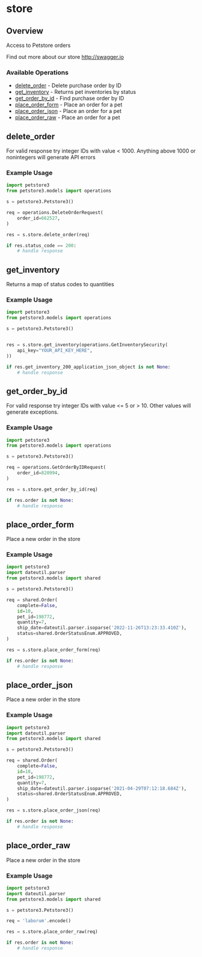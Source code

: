 # store

## Overview

Access to Petstore orders

Find out more about our store
<http://swagger.io>
### Available Operations

* [delete_order](#delete_order) - Delete purchase order by ID
* [get_inventory](#get_inventory) - Returns pet inventories by status
* [get_order_by_id](#get_order_by_id) - Find purchase order by ID
* [place_order_form](#place_order_form) - Place an order for a pet
* [place_order_json](#place_order_json) - Place an order for a pet
* [place_order_raw](#place_order_raw) - Place an order for a pet

## delete_order

For valid response try integer IDs with value < 1000. Anything above 1000 or nonintegers will generate API errors

### Example Usage

```python
import petstore3
from petstore3.models import operations

s = petstore3.Petstore3()

req = operations.DeleteOrderRequest(
    order_id=662527,
)

res = s.store.delete_order(req)

if res.status_code == 200:
    # handle response
```

## get_inventory

Returns a map of status codes to quantities

### Example Usage

```python
import petstore3
from petstore3.models import operations

s = petstore3.Petstore3()


res = s.store.get_inventory(operations.GetInventorySecurity(
    api_key="YOUR_API_KEY_HERE",
))

if res.get_inventory_200_application_json_object is not None:
    # handle response
```

## get_order_by_id

For valid response try integer IDs with value <= 5 or > 10. Other values will generate exceptions.

### Example Usage

```python
import petstore3
from petstore3.models import operations

s = petstore3.Petstore3()

req = operations.GetOrderByIDRequest(
    order_id=820994,
)

res = s.store.get_order_by_id(req)

if res.order is not None:
    # handle response
```

## place_order_form

Place a new order in the store

### Example Usage

```python
import petstore3
import dateutil.parser
from petstore3.models import shared

s = petstore3.Petstore3()

req = shared.Order(
    complete=False,
    id=10,
    pet_id=198772,
    quantity=7,
    ship_date=dateutil.parser.isoparse('2022-11-26T13:23:33.410Z'),
    status=shared.OrderStatusEnum.APPROVED,
)

res = s.store.place_order_form(req)

if res.order is not None:
    # handle response
```

## place_order_json

Place a new order in the store

### Example Usage

```python
import petstore3
import dateutil.parser
from petstore3.models import shared

s = petstore3.Petstore3()

req = shared.Order(
    complete=False,
    id=10,
    pet_id=198772,
    quantity=7,
    ship_date=dateutil.parser.isoparse('2021-04-29T07:12:18.684Z'),
    status=shared.OrderStatusEnum.APPROVED,
)

res = s.store.place_order_json(req)

if res.order is not None:
    # handle response
```

## place_order_raw

Place a new order in the store

### Example Usage

```python
import petstore3
import dateutil.parser
from petstore3.models import shared

s = petstore3.Petstore3()

req = 'laborum'.encode()

res = s.store.place_order_raw(req)

if res.order is not None:
    # handle response
```
